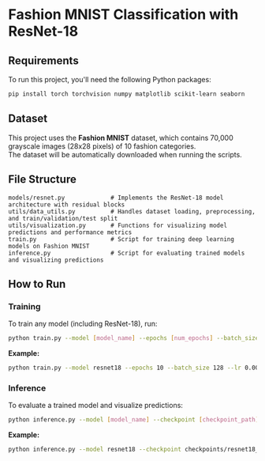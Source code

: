 # Fashion MNIST Classification with ResNet-18

## Requirements

To run this project, you'll need the following Python packages:

```bash
pip install torch torchvision numpy matplotlib scikit-learn seaborn
```

## Dataset

This project uses the **Fashion MNIST** dataset, which contains 70,000 grayscale images (28x28 pixels) of 10 fashion categories.  
The dataset will be automatically downloaded when running the scripts.

## File Structure

```
models/resnet.py             # Implements the ResNet-18 model architecture with residual blocks
utils/data_utils.py          # Handles dataset loading, preprocessing, and train/validation/test split
utils/visualization.py       # Functions for visualizing model predictions and performance metrics
train.py                     # Script for training deep learning models on Fashion MNIST
inference.py                 # Script for evaluating trained models and visualizing predictions
```

## How to Run

### Training

To train any model (including ResNet-18), run:

```bash
python train.py --model [model_name] --epochs [num_epochs] --batch_size [batch_size] --lr [learning_rate] --checkpoint_dir [save_directory]
```

**Example:**

```bash
python train.py --model resnet18 --epochs 10 --batch_size 128 --lr 0.001 --checkpoint_dir checkpoints
```

### Inference

To evaluate a trained model and visualize predictions:

```bash
python inference.py --model [model_name] --checkpoint [checkpoint_path] --batch_size [batch_size] --num_samples [visualization_samples] --save_dir [results_directory]
```

**Example:**

```bash
python inference.py --model resnet18 --checkpoint checkpoints/resnet18_fashion_mnist_best.pth --num_samples 15 --save_dir results
```
